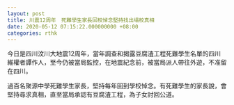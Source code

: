 ```yaml
---
layout: post
title: 川震12周年　死難學生家長回校悼念堅持找出塌校真相
date: 2020-05-12 07:15:22.000000000 +08:00
categories: rthk
---
```


今日是四川汶川大地震12周年，當年調查和揭露豆腐渣工程死難學生名單的四川維權者譚作人，至今仍被當局監控，在地震紀念前，被當局派人帶往外遊，不准留在四川。

過百名聚源中學死難學生家長，堅持每年回到學校悼念。有死難學生的家長說，會堅持尋求真相，直至當局承認有豆腐渣工程，為子女討回公道。
